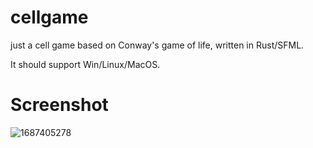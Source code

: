 # cellgame

just a cell game based on Conway's game of life, written in Rust/SFML.

It should support Win/Linux/MacOS.

# Screenshot
![1687405278](https://github.com/0Akise/cellgame/assets/128660223/dd4b0e45-2765-4bd5-92e6-b62f400f2d0b)
